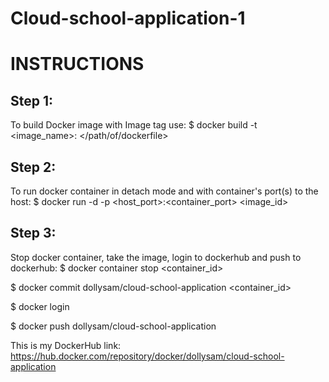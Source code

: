 # Cloud-school-application-1
INSTRUCTIONS
============

Step 1:
-------
To build Docker image with Image tag use:
$ docker build -t <image_name>:<tag> </path/of/dockerfile>

Step 2:
-------
To run docker container in detach mode and with container's port(s) to the host:
$ docker run -d -p <host_port>:<container_port> <image_id>

Step 3:
-------
Stop docker container, take the image, login to dockerhub and push to dockerhub:
$ docker container stop <container_id>

$ docker commit dollysam/cloud-school-application <container_id>

$ docker login

$ docker push dollysam/cloud-school-application

This is my DockerHub link: https://hub.docker.com/repository/docker/dollysam/cloud-school-application

